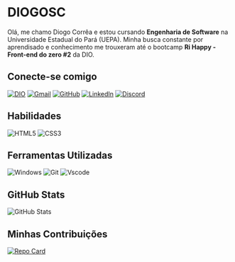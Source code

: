 # DIOGOSC

Olá, me chamo Diogo Corrêa e estou cursando **Engenharia de Software** na Universidade Estadual do Pará (UEPA). Minha busca constante por aprendisado e conhecimento me trouxeram até o bootcamp **Ri Happy - Front-end do zero #2** da DIO.

## Conecte-se comigo

[![DIO](https://img.shields.io/badge/MEU_PERFIL_NA_DIO-0077B5?style=for-the-badge&logo=linkedin&logoColor=white)](https://www.dio.me/users/diogosc03)
[![Gmail](https://img.shields.io/badge/Gmail-333333?style=for-the-badge&logo=gmail&logoColor=red)](mailto:diogosc03@gmail.com)
[![GitHub](https://img.shields.io/badge/GitHub-100000?style=for-the-badge&logo=github&logoColor=white)](https://github.com/diogosc03)
[![LinkedIn](https://img.shields.io/badge/LinkedIn-0077B5?style=for-the-badge&logo=linkedin&logoColor=white)](https://www.linkedin.com/in/diogo-corrêa-a6549236b)
[![Discord](https://img.shields.io/badge/Discord-7289DA?style=for-the-badge&logo=discord&logoColor=white)](https://discord.com/channels/@DiogoSC/)

## Habilidades

![HTML5](https://img.shields.io/badge/HTML5-E34F26?style=for-the-badge&logo=html5&logoColor=white)
![CSS3](https://img.shields.io/badge/CSS3-1572B6?style=for-the-badge&logo=css3&logoColor=white)

## Ferramentas Utilizadas

![Windows](https://img.shields.io/badge/Windows-000?style=for-the-badge&logo=windows&logoColor=2CA5E0)
![Git](https://img.shields.io/badge/GIT-E44C30?style=for-the-badge&logo=git&logoColor=white)
![Vscode](https://img.shields.io/badge/Vscode-007ACC?style=for-the-badge&logo=visual-studio-code&logoColor=white)

## GitHub Stats

![GitHub Stats](https://github-readme-stats.vercel.app/api?username=DiogoSC03&theme=transparent&bg_color=000&border_color=30A3DC&show_icons=true&icon_color=30A3DC&title_color=E94D5F&text_color=FFF)

## Minhas Contribuições

[![Repo Card](https://github-readme-stats.vercel.app/api/pin/?username=DiogoSC03&repo=dio-lab-open-source&bg_color=000&border_color=30A3DC&show_icons=true&icon_color=30A3DC&title_color=E94D5F&text_color=FFF)](https://github.com/SEUUSERNAME/SEUREPOSITORIO)
